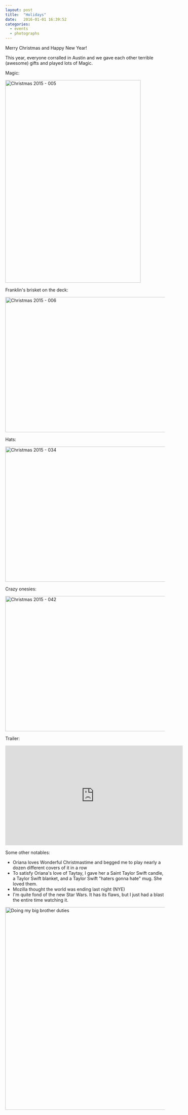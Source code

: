 ```yaml
---
layout: post
title:  "Holidays"
date:   2016-01-01 16:39:52
categories:
  - events
  - photographs
---
```

Merry Christmas and Happy New Year!

This year, everyone corralled in Austin and we gave each other terrible (awesome) gifts and played lots of Magic.

Magic:

<a data-flickr-embed="true"  href="https://www.flickr.com/photos/owiber/24033399496/in/dateposted-public/" title="Christmas 2015 - 005"><img src="https://farm2.staticflickr.com/1539/24033399496_5f0a2e5f26_z.jpg" width="427" height="640" alt="Christmas 2015 - 005"></a><script async src="//embedr.flickr.com/assets/client-code.js" charset="utf-8"></script>

Franklin's brisket on the deck:

<a data-flickr-embed="true"  href="https://www.flickr.com/photos/owiber/23431279064/in/dateposted-public/" title="Christmas 2015 - 006"><img src="https://farm6.staticflickr.com/5623/23431279064_c592a9c511_z.jpg" width="640" height="427" alt="Christmas 2015 - 006"></a><script async src="//embedr.flickr.com/assets/client-code.js" charset="utf-8"></script>

Hats:

<a data-flickr-embed="true"  href="https://www.flickr.com/photos/owiber/23951375822/in/dateposted-public/" title="Christmas 2015 - 034"><img src="https://farm6.staticflickr.com/5761/23951375822_4dd41f7dac_z.jpg" width="640" height="427" alt="Christmas 2015 - 034"></a><script async src="//embedr.flickr.com/assets/client-code.js" charset="utf-8"></script>

Crazy onesies:

<a data-flickr-embed="true"  href="https://www.flickr.com/photos/owiber/24033397466/in/dateposted-public/" title="Christmas 2015 - 042"><img src="https://farm2.staticflickr.com/1506/24033397466_a665a93d97_z.jpg" width="640" height="427" alt="Christmas 2015 - 042"></a><script async src="//embedr.flickr.com/assets/client-code.js" charset="utf-8"></script>

Trailer:

<iframe width="560" height="315" src="https://www.youtube.com/embed/MLEMgdQpg60" frameborder="0" allowfullscreen></iframe>

Some other notables:

<ul>
<li>Oriana loves Wonderful Christmastime and begged me to play nearly a dozen different covers of it in a row</li>
<li>To satisfy Oriana's love of Taytay, I gave her a Saint Taylor Swift candle, a Taylor Swift blanket, and a Taylor Swift "haters gonna hate" mug. She loved them.</li>
<li>Mozilla thought the world was ending last night (NYE)</li>
<li>I'm quite fond of the new Star Wars. It has its flaws, but I just had a blast the entire time watching it.</li>
</ul>

<a data-flickr-embed="true"  href="https://www.flickr.com/photos/owiber/23930414015/in/dateposted-public/" title="Doing my big brother duties"><img src="https://farm6.staticflickr.com/5640/23930414015_9ca708f134_z.jpg" width="640" height="640" alt="Doing my big brother duties"></a><script async src="//embedr.flickr.com/assets/client-code.js" charset="utf-8"></script>
